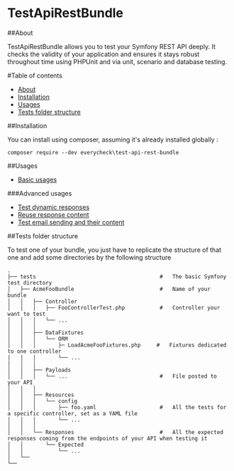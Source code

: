 TestApiRestBundle
=================

##About


TestApiRestBundle allows you to test your Symfony REST API deeply. It checks the validity of your application and ensures it stays robust throughout time using PHPUnit and via unit, scenario and database testing.

#Table of contents

* [About](#markdown-header-about)
* [Installation](#markdown-header-installation)
* [Usages](#markdown-header-usages)
* [Tests folder structure](#markdown-header-tests-folder-structure)


##Installation


You can install using composer, assuming it's already installed globally : 

```
composer require --dev everycheck\test-api-rest-bundle
```

##Usages

* [Basic usages](Doc/SIMPLE_USAGE.md)

###Advanced usages

* [Test dynamic responses](Doc/PATTERN_USAGE.md)
* [Reuse response content](Doc/REUSE_USAGE.md)
* [Test email sending and their content](Doc/EMAIL_USAGE.md)


##Tests folder structure

To test one of your bundle, you just have to replicate the structure of that one and add some directories by the following structure

    .
    ├── tests                                       #   The basic Symfony test directory
    │   ├── AcmeFooBundle                           #   Name of your bundle
    │   │   ├── Controller                          
    │   │   │   ├── FooControllerTest.php           #   Controller your want to test
    │   │   │   └── ...                                    
    │   │   │
    │   │   ├── DataFixtures                        
    │   │   │   └── ORM                             
    │   │   │       ├─ LoadAcmeFooFixtures.php     #   Fixtures dedicated to one controller   
    |   |   |       └── ...
    │   │   │                                       
    │   │   ├── Payloads                            
    │   │   │   └── ...                             #   File posted to your API
    │   │   │                                       
    │   │   ├── Resources                           
    │   │   │   └── config                          
    │   │   │       ├── foo.yaml                    #   All the tests for a specific controller, set as a YAML file
    │   │   │       └── ...                    
    │   │   │   
    │   │   └── Responses                           #   All the expected responses coming from the endpoints of your API when testing it
    │   │       └── Expected
    │   │           └── ...
    │   └──
    └──

